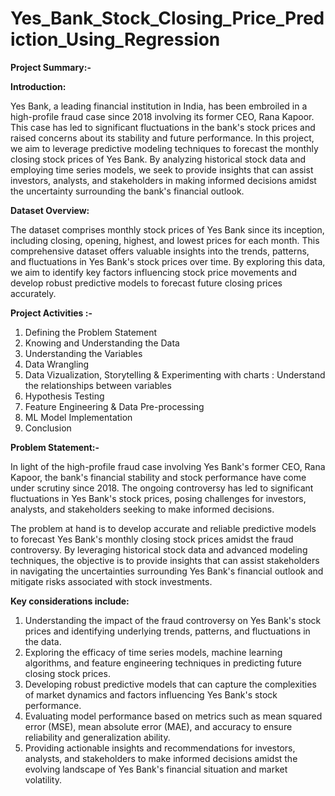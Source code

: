 # Yes_Bank_Stock_Closing_Price_Prediction_Using_Regression
**Project Summary:-**

**Introduction:**

Yes Bank, a leading financial institution in India, has been embroiled in a high-profile fraud case since 2018 involving its former CEO, Rana Kapoor. This case has led to significant fluctuations in the bank's stock prices and raised concerns about its stability and future performance. In this project, we aim to leverage predictive modeling techniques to forecast the monthly closing stock prices of Yes Bank. By analyzing historical stock data and employing time series models, we seek to provide insights that can assist investors, analysts, and stakeholders in making informed decisions amidst the uncertainty surrounding the bank's financial outlook.

**Dataset Overview:**

The dataset comprises monthly stock prices of Yes Bank since its inception, including closing, opening, highest, and lowest prices for each month. This comprehensive dataset offers valuable insights into the trends, patterns, and fluctuations in Yes Bank's stock prices over time. By exploring this data, we aim to identify key factors influencing stock price movements and develop robust predictive models to forecast future closing prices accurately.

**Project Activities :-**

1. Defining the Problem Statement
2. Knowing and Understanding the Data
3. Understanding the Variables
4. Data Wrangling
5. Data Vizualization, Storytelling & Experimenting with charts : Understand the relationships between variables
6. Hypothesis Testing
7. Feature Engineering & Data Pre-processing
8. ML Model Implementation
9. Conclusion

**Problem Statement:-**

In light of the high-profile fraud case involving Yes Bank's former CEO, Rana Kapoor, the bank's financial stability and stock performance have come under scrutiny since 2018. The ongoing controversy has led to significant fluctuations in Yes Bank's stock prices, posing challenges for investors, analysts, and stakeholders seeking to make informed decisions.

The problem at hand is to develop accurate and reliable predictive models to forecast Yes Bank's monthly closing stock prices amidst the fraud controversy. By leveraging historical stock data and advanced modeling techniques, the objective is to provide insights that can assist stakeholders in navigating the uncertainties surrounding Yes Bank's financial outlook and mitigate risks associated with stock investments.

**Key considerations include:**

1. Understanding the impact of the fraud controversy on Yes Bank's stock prices and identifying underlying trends, patterns, and fluctuations in the data.
2. Exploring the efficacy of time series models, machine learning algorithms, and feature engineering techniques in predicting future closing stock prices.
3. Developing robust predictive models that can capture the complexities of market dynamics and factors influencing Yes Bank's stock performance.
4. Evaluating model performance based on metrics such as mean squared error (MSE), mean absolute error (MAE), and accuracy to ensure reliability and generalization ability.
5. Providing actionable insights and recommendations for investors, analysts, and stakeholders to make informed decisions amidst the evolving landscape of Yes Bank's financial situation and market volatility.
